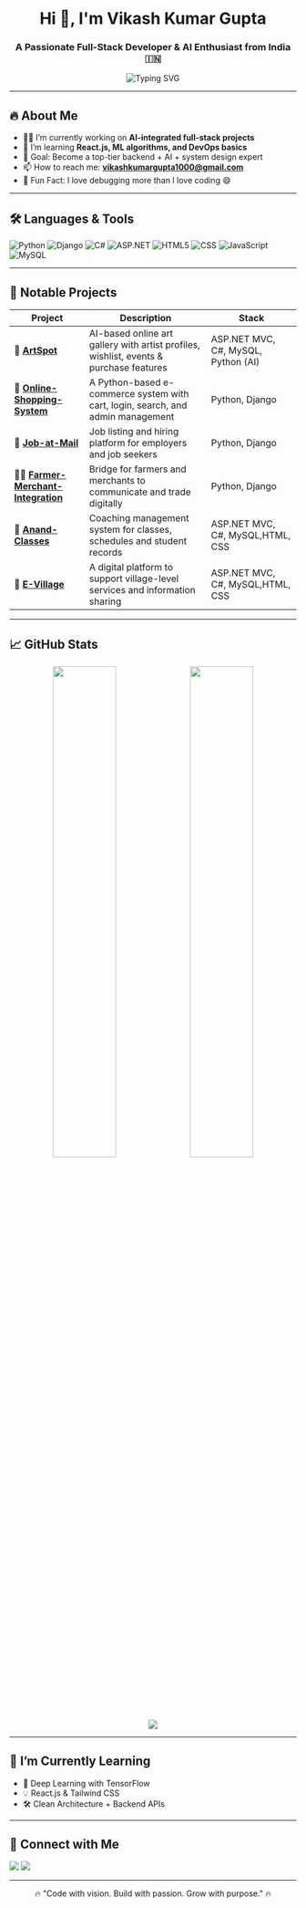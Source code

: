 <h1 align="center">Hi 👋, I'm Vikash Kumar Gupta</h1>
<h3 align="center">A Passionate Full-Stack Developer & AI Enthusiast from India 🇮🇳</h3>

<p align="center">
  <img src="https://readme-typing-svg.herokuapp.com?font=Fira+Code&weight=600&pause=1000&center=true&vCenter=true&width=435&lines=Self-taught+developer;Python+Django+Lover;Full-stack+Tech+Explorer;Code.+Build.+Repeat+💻" alt="Typing SVG" />
</p>

---

## 🔥 About Me

- 👨‍💻 I’m currently working on **AI-integrated full-stack projects**
- 🌱 I’m learning **React.js, ML algorithms, and DevOps basics**
- 🎯 Goal: Become a top-tier backend + AI + system design expert
- 📫 How to reach me: **vikashkumargupta1000@gmail.com**
- 🧠 Fun Fact: I love debugging more than I love coding 😄

---

## 🛠️ Languages & Tools

![Python](https://img.shields.io/badge/Python-3670A0?style=for-the-badge&logo=python&logoColor=white)
![Django](https://img.shields.io/badge/Django-092E20?style=for-the-badge&logo=django&logoColor=white)
![C#](https://img.shields.io/badge/C%23-68217A?style=for-the-badge&logo=c-sharp&logoColor=white)
![ASP.NET](https://img.shields.io/badge/ASP.NET-512BD4?style=for-the-badge&logo=dotnet&logoColor=white)
![HTML5](https://img.shields.io/badge/HTML5-E34F26?style=for-the-badge&logo=html5&logoColor=white)
![CSS](https://img.shields.io/badge/CSS-1572B6?style=for-the-badge&logo=css3&logoColor=white)
![JavaScript](https://img.shields.io/badge/JavaScript-F7DF1E?style=for-the-badge&logo=javascript&logoColor=black)
![MySQL](https://img.shields.io/badge/MySQL-005C84?style=for-the-badge&logo=mysql&logoColor=white)

---

## 📂 Notable Projects

| Project | Description | Stack |
|--------|-------------|--------|
| 🎨 [**ArtSpot**](https://github.com/Vikashkgupta/ArtSpot) | AI-based online art gallery with artist profiles, wishlist, events & purchase features | ASP.NET MVC, C#, MySQL, Python (AI) |
| 🛒 [**Online-Shopping-System**](https://github.com/Vikashkgupta/Online-Shopping-System) | A Python-based e-commerce system with cart, login, search, and admin management | Python, Django |
| 👥 [**Job-at-Mail**](https://github.com/Vikashkgupta/Job-at-Mail) | Job listing and hiring platform for employers and job seekers | Python, Django |
| 🧑‍🌾 [**Farmer-Merchant-Integration**](https://github.com/Vikashkgupta/Farmer-Merchant-Integration) | Bridge for farmers and merchants to communicate and trade digitally | Python, Django |
| 🏫 [**Anand-Classes**](https://github.com/Vikashkgupta/Anand-Classes) | Coaching management system for classes, schedules and student records | ASP.NET MVC, C#, MySQL,HTML, CSS |
| 🏡 [**E-Village**](https://github.com/Vikashkgupta/E-Village) | A digital platform to support village-level services and information sharing | ASP.NET MVC, C#, MySQL,HTML, CSS |

---

## 📈 GitHub Stats

<p align="center">
  <img src="https://github-readme-stats.vercel.app/api?username=Vikashkgupta&show_icons=true&theme=tokyonight&count_private=true" width="47%"/> 
  <img src="https://github-readme-streak-stats.herokuapp.com?user=Vikashkgupta&theme=tokyonight" width="47%"/>
</p>

<p align="center">
  <img src="https://github-readme-activity-graph.vercel.app/graph?username=Vikashkgupta&theme=tokyo-night&area=true" />
</p>

---

## 🧠 I’m Currently Learning

- 🎯 Deep Learning with TensorFlow
- 💡 React.js & Tailwind CSS
- 🛠️ Clean Architecture + Backend APIs

---

## 🔗 Connect with Me

<p align="left">
  <a href="mailto:vikashkumargupta1000@gmail.com"><img src="https://img.shields.io/badge/Gmail-red?style=for-the-badge&logo=gmail&logoColor=white"></a>
  <a href="https://github.com/Vikashkgupta"><img src="https://img.shields.io/badge/GitHub-black?style=for-the-badge&logo=github&logoColor=white"></a>
</p>

---

<p align="center">🔥 "Code with vision. Build with passion. Grow with purpose." 🔥</p>
